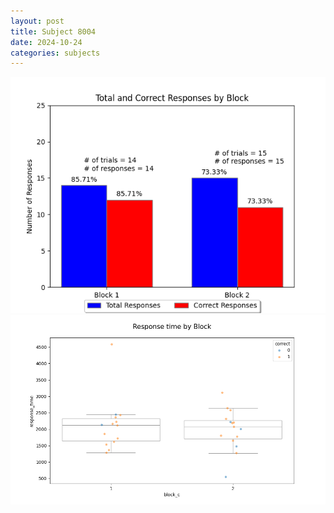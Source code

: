 ```yaml
---
layout: post
title: Subject 8004
date: 2024-10-24
categories: subjects
---
```


![](data/8004/run-23/8004_ATS_responses.png)
![](data/8004/run-23/8004_ATS_rt.png)
